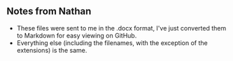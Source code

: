 ## Notes from Nathan

- These files were sent to me in the .docx format, I've just converted them to Markdown for easy viewing on GitHub.  
- Everything else (including the filenames, with the exception of the extensions) is the same.